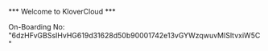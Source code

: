 *** Welcome to KloverCloud ***

On-Boarding No: &#34;6dzHFvGBSsIHvHG619d31628d50b90001742e13vGYWzqwuvMISltvxiW5C&#34;
